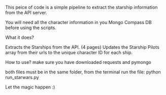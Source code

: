This peice of code is a simple pipeline to extract the starship information from the API server.

You will need all the character information in you Mongo Compass DB before using the scripts.


What it does?

Extracts the Starships from the API. (4 pages)
Updates the Starship Pilots array from their urls to the unique character ID for each ship.




How to use?
make sure you have downloaded requests and pymongo

both files must be in the same folder,
from the terminal run the file:
python run_starwars.py



Let the magic happen :)

